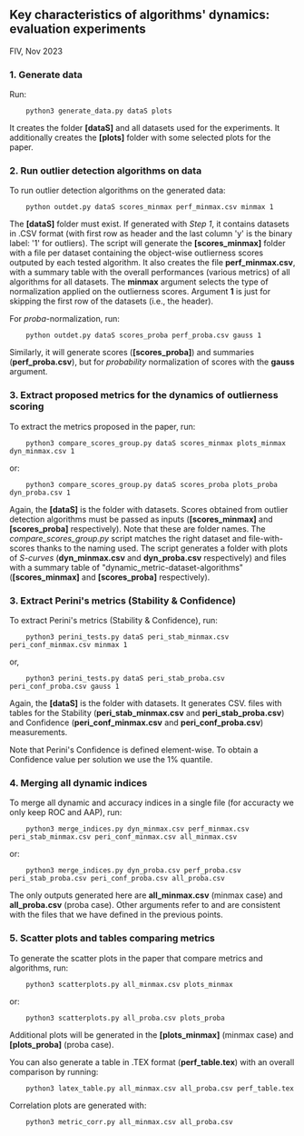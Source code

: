 
## Key characteristics of algorithms' dynamics: evaluation experiments 
FIV, Nov 2023


### 1. Generate data

Run:

        python3 generate_data.py dataS plots

It creates the folder **[dataS]** and all datasets used for the experiments. It additionally creates the **[plots]** folder with some selected plots for the paper.


### 2. Run outlier detection algorithms on data

To run outlier detection algorithms on the generated data:

        python outdet.py dataS scores_minmax perf_minmax.csv minmax 1

The **[dataS]** folder must exist. If generated with *Step 1*, it contains datasets in .CSV format (with first row as header and the last column 'y' is the binary label: '1' for outliers). The script will generate the **[scores_minmax]** folder with a file per dataset containing the object-wise outlierness scores outputed by each tested algorithm. It also creates the file **perf_minmax.csv**, with a summary table with the overall performances (various metrics) of all algorithms for all datasets. The **minmax** argument selects the type of normalization applied on the outlierness scores. Argument **1** is just for skipping the first row of the datasets (i.e., the header).

For *proba*-normalization, run:

        python outdet.py dataS scores_proba perf_proba.csv gauss 1

Similarly, it will generate scores (**[scores_proba]**) and summaries (**perf_proba.csv**), but for *probability* normalization of scores with the **gauss** argument.


### 3. Extract proposed metrics for the dynamics of outlierness scoring

To extract the metrics proposed in the paper, run:

        python3 compare_scores_group.py dataS scores_minmax plots_minmax dyn_minmax.csv 1

or:

        python3 compare_scores_group.py dataS scores_proba plots_proba dyn_proba.csv 1

Again, the **[dataS]** is the folder with datasets. Scores obtained from outlier detection algorithms must be passed as inputs (**[scores_minmax]** and **[scores_proba]** respectively). Note that these are folder names. The *compare_scores_group.py* script matches the right dataset and file-with-scores thanks to the naming used. The script generates a folder with plots of *S-curves* (**dyn_minmax.csv** and **dyn_proba.csv** respectively) and files with a summary table of "dynamic_metric-dataset-algorithms" (**[scores_minmax]** and **[scores_proba]** respectively).


### 3. Extract Perini's metrics (Stability & Confidence)

To extract Perini's metrics (Stability & Confidence), run:

        python3 perini_tests.py dataS peri_stab_minmax.csv peri_conf_minmax.csv minmax 1

or, 

        python3 perini_tests.py dataS peri_stab_proba.csv peri_conf_proba.csv gauss 1

Again, the **[dataS]** is the folder with datasets. It generates CSV. files with tables for the Stability (**peri_stab_minmax.csv** and **peri_stab_proba.csv**) and Confidence (**peri_conf_minmax.csv** and **peri_conf_proba.csv**) measurements.

Note that Perini's Confidence is defined element-wise. To obtain a Confidence value per solution we use the 1% quantile.


### 4. Merging all dynamic indices

To merge all dynamic and accuracy indices in a single file (for accuracty we only keep ROC and AAP), run:

        python3 merge_indices.py dyn_minmax.csv perf_minmax.csv peri_stab_minmax.csv peri_conf_minmax.csv all_minmax.csv

or:
 
        python3 merge_indices.py dyn_proba.csv perf_proba.csv peri_stab_proba.csv peri_conf_proba.csv all_proba.csv


The only outputs generated here are **all_minmax.csv** (minmax case) and **all_proba.csv** (proba case). Other arguments refer to and are consistent with the files that we have defined in the previous points.


### 5. Scatter plots and tables comparing metrics

To generate the scatter plots in the paper that compare metrics and algorithms, run:

        python3 scatterplots.py all_minmax.csv plots_minmax

or: 

        python3 scatterplots.py all_proba.csv plots_proba


Additional plots will be generated in the **[plots_minmax]** (minmax case) and **[plots_proba]** (proba case).

You can also generate a table in .TEX format (**perf_table.tex**) with an overall comparison by running:

        python3 latex_table.py all_minmax.csv all_proba.csv perf_table.tex

Correlation plots are generated with:

        python3 metric_corr.py all_minmax.csv all_proba.csv

